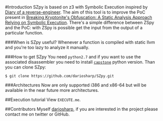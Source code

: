 
#Introduction
SZpy is based on z3 with Symbolic Execution inspired by [Diary of a reverse-engineer](http://doar-e.github.io/). The aim of this tool is to improve the PoC present in [Breaking Kryptonite's Obfuscation: A Static Analysis Approach Relying on Symbolic Execution](http://goo.gl/FZQJPc). 
There's a simple difference between ZSpy and the PoC: with ZSpy is possible get the input from the output of a particular function.

###When is SZpy useful?
Whenever a function is compiled with static llvm and you're too lazy to analyze it manually.

###How to get SZpy
You need `python2.7` and if you want to use the associated disassembler you need to install [`capstone`](http://www.capstone-engine.org/) python version. Than you can clone SZpy: 
```
$ git clone https://github.com/dariosharp/SZpy.git
```

###Architectures
Now are only supported i386 and x86-64 but will be available in the near future more architectures.

##Execution tutorial
View `EXECUTE.me`.

##Contributors
Myself [dariosharp](https://twitter.com/dariosharp), if you are interested in the project please contact me on twitter or GitHub.
